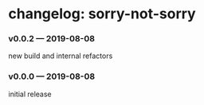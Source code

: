 
# changelog: sorry-not-sorry

### v0.0.2 — 2019-08-08

new build and internal refactors

### v0.0.0 — 2019-08-08

initial release

